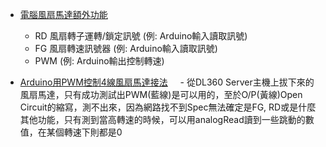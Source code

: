 * [電腦風扇馬達額外功能](https://www.activa.com.tw/tw_technical-detail-2.php?id=16&type=4)
    - RD 風扇轉子運轉/鎖定訊號 (例: Arduino輸入讀取訊號)
    - FG 風扇轉速訊號器 (例: Arduino輸入讀取訊號)
    - PWM (例: Arduino輸出控制轉速)
    
* [Arduino用PWM控制4線風扇馬達接法](https://electronics.stackexchange.com/questions/153846/arduino-how-to-read-and-control-the-speed-of-a-12v-four-wire-fan)
    - 從DL360 Server主機上拔下來的風扇馬達，只有成功測試出PWM(藍線)是可以用的，至於O/P(黃線)Open Circuit的縮寫，測不出來，因為網路找不到Spec無法確定是FG, RD或是什麼其他功能，只有測到當高轉速的時候，可以用analogRead讀到一些跳動的數值，在某個轉速下則都是0
